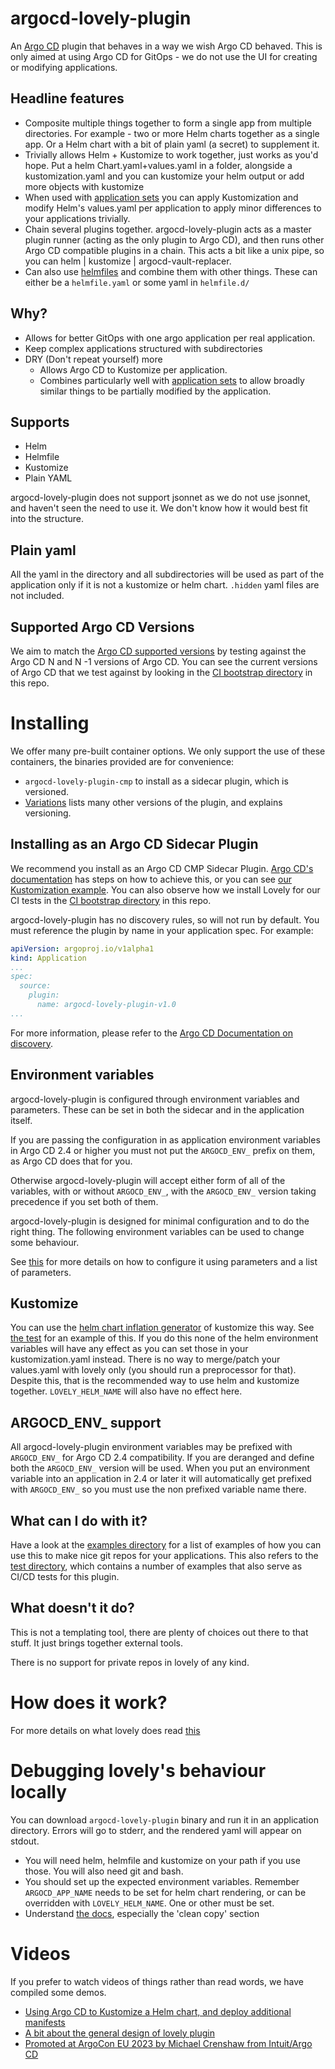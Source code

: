 # argocd-lovely-plugin
An [Argo CD](https://argoproj.github.io/argo-cd/) plugin that behaves in a way we wish Argo CD behaved. This is only aimed at using Argo CD for GitOps - we do not use the UI for creating or modifying applications.

## Headline features
- Composite multiple things together to form a single app from multiple directories. For example - two or more Helm charts together as a single app. Or a Helm chart with a bit of plain yaml (a secret) to supplement it.
- Trivially allows Helm + Kustomize to work together, just works as you'd hope. Put a helm Chart.yaml+values.yaml in a folder, alongside a kustomization.yaml and you can kustomize your helm output or add more objects with kustomize
- When used with [application sets](https://argocd-applicationset.readthedocs.io/en/stable/) you can apply Kustomization and modify Helm's values.yaml per application to apply minor differences to your applications trivially.
- Chain several plugins together. argocd-lovely-plugin acts as a master plugin runner (acting as the only plugin to Argo CD), and then runs other Argo CD compatible plugins in a chain. This acts a bit like a unix pipe, so you can helm | kustomize | argocd-vault-replacer.
- Can also use [helmfiles](https://helmfile.readthedocs.io/en/latest/) and combine them with other things. These can either be a `helmfile.yaml` or some yaml in `helmfile.d/`

## Why?
- Allows for better GitOps with one argo application per real application.
- Keep complex applications structured with subdirectories
- DRY (Don't repeat yourself) more
  - Allows Argo CD to Kustomize per application.
  - Combines particularly well with [application sets](https://argocd-applicationset.readthedocs.io/en/stable/) to allow broadly similar things to be partially modified by the application.

## Supports
- Helm
- Helmfile
- Kustomize
- Plain YAML

argocd-lovely-plugin does not support jsonnet as we do not use jsonnet, and haven't seen the need to use it. We don't know how it would best fit into the structure.

## Plain yaml

All the yaml in the directory and all subdirectories will be used as part of the application only if it is not a kustomize or helm chart. `.hidden` yaml files are not included.

## Supported Argo CD Versions
We aim to match the [Argo CD supported versions](https://argo-cd.readthedocs.io/en/stable/operator-manual/installation/#supported-versions) by testing against the Argo CD N and N -1 versions of Argo CD. You can see the current versions of Argo CD that we test against by looking in the [CI bootstrap directory](.github/workflows/assets/bootstrap) in this repo.

# Installing
We offer many pre-built container options. We only support the use of these containers, the binaries provided are for convenience:

- `argocd-lovely-plugin-cmp` to install as a sidecar plugin, which is versioned.
- [Variations](doc/variations.md) lists many other versions of the plugin, and explains versioning.

## Installing as an Argo CD Sidecar Plugin
We recommend you install as an Argo CD CMP Sidecar Plugin. [Argo CD's documentation](https://argo-cd.readthedocs.io/en/stable/operator-manual/config-management-plugins/#sidecar-plugin) has steps on how to achieve this, or you can see [our Kustomization example](examples/installation). You can also observe how we install Lovely for our CI tests in the [CI bootstrap directory](.github/workflows/assets/bootstrap) in this repo.

argocd-lovely-plugin has no discovery rules, so will not run by default. You must reference the plugin by name in your application spec. For example:

```yaml
apiVersion: argoproj.io/v1alpha1
kind: Application
...
spec:
  source:
    plugin:
      name: argocd-lovely-plugin-v1.0
...
```
For more information, please refer to the [Argo CD Documentation on discovery](https://argo-cd.readthedocs.io/en/stable/operator-manual/config-management-plugins/#write-discovery-rules-for-your-plugin).

## Environment variables

argocd-lovely-plugin is configured through environment variables and parameters. These can be set in both the sidecar and in the application itself.

If you are passing the configuration in as application environment variables in Argo CD 2.4 or higher you must not put the `ARGOCD_ENV_` prefix on them, as Argo CD does that for you.

Otherwise argocd-lovely-plugin will accept either form of all of the variables, with or without `ARGOCD_ENV_`, with the `ARGOCD_ENV_` version taking precedence if you set both of them.

argocd-lovely-plugin is designed for minimal configuration and to do the right thing. The following environment variables can be used to change some behaviour.

See [this](doc/parameter.md) for more details on how to configure it using parameters and a list of parameters.

## Kustomize

You can use the [helm chart inflation generator](https://kubectl.docs.kubernetes.io/references/kustomize/builtins/#_helmchartinflationgenerator_) of kustomize this way. See [the test](test/helm_only_in_kustomize) for an example of this. If you do this none of the helm environment variables will have any effect as you can set those in your kustomization.yaml instead. There is no way to merge/patch your values.yaml with lovely only (you should run a preprocessor for that). Despite this, that is the recommended way to use helm and kustomize together. `LOVELY_HELM_NAME` will also have no effect here.

## ARGOCD_ENV_ support

All argocd-lovely-plugin environment variables may be prefixed with `ARGOCD_ENV_` for Argo CD 2.4 compatibility. If you are deranged and define both the `ARGOCD_ENV_` version will be used. When you put an environment variable into an application in 2.4 or later it will automatically get prefixed with `ARGOCD_ENV_` so you must use the non prefixed variable name there.

## What can I do with it?
Have a look at the [examples directory](examples/README.md) for a list of examples of how you can use this to make nice git repos for your applications. This also refers to the [test directory](test/README.md), which contains a number of examples that also serve as CI/CD tests for this plugin.

## What doesn't it do?
This is not a templating tool, there are plenty of choices out there to that stuff. It just brings together external tools.

There is no support for private repos in lovely of any kind.

# How does it work?
For more details on what lovely does read [this](doc/how.md)

# Debugging lovely's behaviour locally

You can download `argocd-lovely-plugin` binary and run it in an application directory. Errors will go to stderr, and the rendered yaml will appear on stdout.
- You will need helm, helmfile and kustomize on your path if you use those. You will also need git and bash.
- You should set up the expected environment variables. Remember `ARGOCD_APP_NAME` needs to be set for helm chart rendering, or can be overridden with `LOVELY_HELM_NAME`. One or other must be set.
- Understand [the docs](doc/how.md), especially the 'clean copy' section

# Videos
If you prefer to watch videos of things rather than read words, we have compiled some demos.

- [Using Argo CD to Kustomize a Helm chart, and deploy additional manifests](https://youtu.be/OMae_8DHELA)
- [A bit about the general design of lovely plugin](https://youtu.be/5BLHwWlgd1k)
- [Promoted at ArgoCon EU 2023 by Michael Crenshaw from Intuit/Argo CD](https://youtu.be/uYKjSlarlN4?t=1175)
